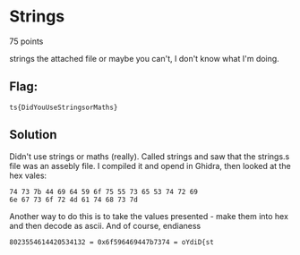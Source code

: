 # Strings
75 points

strings the attached file or maybe you can't, I don't know what I'm doing.

## Flag:
```shell
ts{DidYouUseStringsorMaths}
```

## Solution
Didn't use strings or maths (really). Called strings and saw that the strings.s file was an assebly file. I compiled it and opend in Ghidra, then looked at the hex vales:
```shell
74 73 7b 44 69 64 59 6f 75 55 73 65 53 74 72 69
6e 67 73 6f 72 4d 61 74 68 73 7d
```

Another way to do this is to take the values presented - make them into hex and then decode as ascii. And of course, endianess
```shell
8023554614420534132 = 0x6f596469447b7374 = oYdiD{st
```

